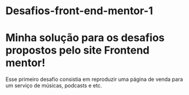 # Desafios-front-end-mentor-1
 <h1>Minha solução para os desafios propostos pelo site Frontend mentor!</h1>
 <p>Esse primeiro desafio consistia em reproduzir uma página de venda para um serviço de músicas, podcasts e etc.</p>
